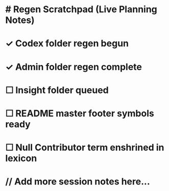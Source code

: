 <!-- status: stub; target: 150+ words -->
<!-- status: stub; target: 150+ words -->
<!-- status: stub; target: 150+ words -->
<!-- status: stub; target: 150+ words -->
<!-- status: stub; target: 150+ words -->
<!-- status: stub; target: 150+ words -->
<!-- status: stub; target: 150+ words -->
# \# Regen Scratchpad (Live Planning Notes)

#

# ✓ Codex folder regen begun

# ✓ Admin folder regen complete

# ☐ Insight folder queued

# ☐ README master footer symbols ready

# ☐ Null Contributor term enshrined in lexicon

#

# // Add more session notes here...











